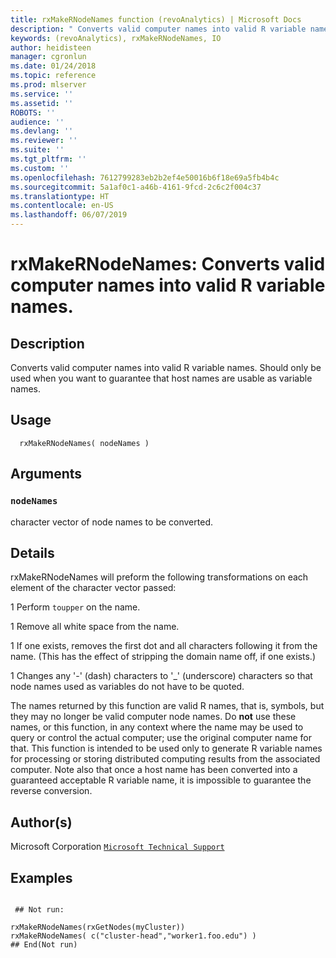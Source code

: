 ```yaml
---
title: rxMakeRNodeNames function (revoAnalytics) | Microsoft Docs
description: " Converts valid computer names into valid R variable names.  Should only be used when you want to guarantee that host  names are usable as variable names. "
keywords: (revoAnalytics), rxMakeRNodeNames, IO
author: heidisteen
manager: cgronlun
ms.date: 01/24/2018
ms.topic: reference
ms.prod: mlserver
ms.service: ''
ms.assetid: ''
ROBOTS: ''
audience: ''
ms.devlang: ''
ms.reviewer: ''
ms.suite: ''
ms.tgt_pltfrm: ''
ms.custom: ''
ms.openlocfilehash: 7612799283eb2b2ef4e50016b6f18e69a5fb4b4c
ms.sourcegitcommit: 5a1af0c1-a46b-4161-9fcd-2c6c2f004c37
ms.translationtype: HT
ms.contentlocale: en-US
ms.lasthandoff: 06/07/2019
---
```

 # <a name="rxmakernodenames--converts-valid-computer-names-into-valid-r-variable-names"></a>rxMakeRNodeNames:  Converts valid computer names into valid R variable names.  
 ## <a name="description"></a>Description

Converts valid computer names into valid R variable names.  Should only be used when you want to guarantee that host names are usable as variable names.



 ## <a name="usage"></a>Usage

```   
  rxMakeRNodeNames( nodeNames )

```


 ## <a name="arguments"></a>Arguments



 ### `nodeNames`
 character vector of node names to be converted. 




 ## <a name="details"></a>Details

rxMakeRNodeNames will preform the following transformations on each element of the character vector passed:


1 Perform `toupper` on the name.

1 Remove all white space from the name.

1 If one exists, removes the first dot and all characters following it from the name.  (This has the effect of stripping the domain name off, if one exists.)

1 Changes any '-' (dash) characters to '_' (underscore) characters so that node names used as variables do not have to be quoted.



The names returned by this function are valid R names, that is, symbols, but they may no longer be valid computer node names. Do **not** use these names, or this function, in any context where the name may be used to query or control the actual computer; use the original computer name for that.  This function is intended to be used only to generate R variable names for processing or storing distributed computing results from the associated computer. Note also that once a host name has been converted into a guaranteed acceptable R variable name, it is impossible to guarantee the reverse conversion.


 ## <a name="authors"></a>Author(s)

Microsoft Corporation [`Microsoft Technical Support`](https://go.microsoft.com/fwlink/?LinkID=698556&clcid=0x409)



 ## <a name="examples"></a>Examples

 ```

  ## Not run:

rxMakeRNodeNames(rxGetNodes(myCluster))
rxMakeRNodeNames( c("cluster-head","worker1.foo.edu") )
 ## End(Not run) 
```



